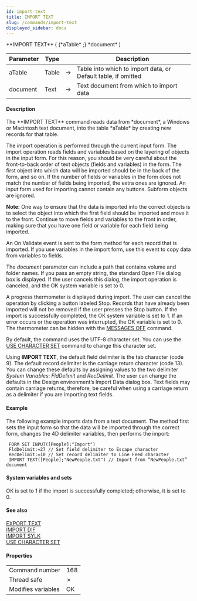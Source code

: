 ```yaml
---
id: import-text
title: IMPORT TEXT
slug: /commands/import-text
displayed_sidebar: docs
---
```


<!--REF #_command_.IMPORT TEXT.Syntax-->**IMPORT TEXT** ( {*aTable* ;} *document* )<!-- END REF-->
<!--REF #_command_.IMPORT TEXT.Params-->
| Parameter | Type |  | Description |
| --- | --- | --- | --- |
| aTable | Table | &#8594;  | Table into which to import data, or Default table, if omitted |
| document | Text | &#8594;  | Text document from which to import data |

<!-- END REF-->

#### Description 

<!--REF #_command_.IMPORT TEXT.Summary-->The **IMPORT TEXT** command reads data from *document*, a Windows or Macintosh text document, into the table *aTable* by creating new records for that table.<!-- END REF-->

The import operation is performed through the current input form. The import operation reads fields and variables based on the layering of objects in the input form. For this reason, you should be very careful about the front-to-back order of text objects (fields and variables) in the form. The first object into which data will be imported should be in the back of the form, and so on. If the number of fields or variables in the form does not match the number of fields being imported, the extra ones are ignored. An input form used for importing cannot contain any buttons. Subform objects are ignored.

**Note:** One way to ensure that the data is imported into the correct objects is to select the object into which the first field should be imported and move it to the front. Continue to move fields and variables to the front in order, making sure that you have one field or variable for each field being imported.

An On Validate event is sent to the form method for each record that is imported. If you use variables in the import form, use this event to copy data from variables to fields.

The *document* parameter can include a path that contains volume and folder names. If you pass an empty string, the standard Open File dialog box is displayed. If the user cancels this dialog, the import operation is canceled, and the OK system variable is set to 0.

A progress thermometer is displayed during import. The user can cancel the operation by clicking a button labeled Stop. Records that have already been imported will not be removed if the user presses the Stop button. If the import is successfully completed, the OK system variable is set to 1\. If an error occurs or the operation was interrupted, the OK variable is set to 0\. The thermometer can be hidden with the [MESSAGES OFF](messages-off.md) command.

By default, the command uses the UTF-8 character set. You can use the [USE CHARACTER SET](use-character-set.md) command to change this character set. 

Using **IMPORT TEXT**, the default field delimiter is the tab character (code 9). The default record delimiter is the carriage return character (code 13). You can change these defaults by assigning values to the two delimiter *System Variables*: *FldDelimit* and *RecDelimit*. The user can change the defaults in the Design environment’s Import Data dialog box. Text fields may contain carriage returns, therefore, be careful when using a carriage return as a delimiter if you are importing text fields.

#### Example 

The following example imports data from a text document. The method first sets the input form so that the data will be imported through the correct form, changes the 4D delimiter variables, then performs the import:

```4d
 FORM SET INPUT([People];"Import")
 FldDelimit:=27 // Set field delimiter to Escape character
 RecDelimit:=10 // Set record delimiter to Line Feed character
 IMPORT TEXT([People];"NewPeople.txt") // Import from “NewPeople.txt” document
```

#### System variables and sets 

OK is set to 1 if the import is successfully completed; otherwise, it is set to 0.

#### See also 

[EXPORT TEXT](export-text.md)  
[IMPORT DIF](import-dif.md)  
[IMPORT SYLK](import-sylk.md)  
[USE CHARACTER SET](use-character-set.md)  

#### Properties

|  |  |
| --- | --- |
| Command number | 168 |
| Thread safe | &cross; |
| Modifies variables | OK |


